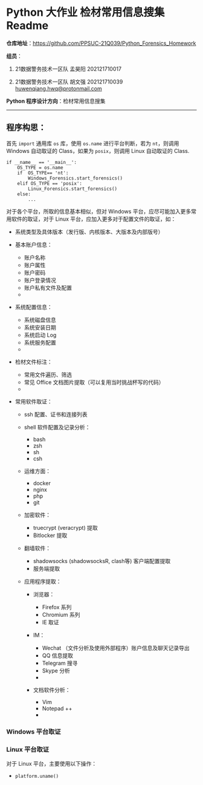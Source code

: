 # Python 大作业 检材常用信息搜集 Readme



**仓库地址**：https://github.com/PPSUC-21Q039/Python_Forensics_Homework

**组员**：

1. 21数据警务技术一区队 孟昊阳 202121710017 

2. 21数据警务技术一区队 胡文强 202121710039 huwenqiang.hwq@protonmail.com

**Python 程序设计方向**：检材常用信息搜集

---

## 程序构思：

首先 `import` 通用库 `os` 库，使用 `os.name` 进行平台判断，若为 `nt`，则调用 Windows 自动取证的 Class，如果为 `posix`，则调用 Linux 自动取证的 Class.

```
if __name__ == '__main__':
    OS_TYPE = os.name
    if  OS_TYPE== 'nt':
        Windows_Forensics.start_forensics()
    elif OS_TYPE == 'posix':
	    Linux_Forensics.start_forensics()
	else:
	    ...
```

对于各个平台，所取的信息基本相似，但对 Windows 平台，应尽可能加入更多常用软件的取证，对于 Linux 平台，应加入更多对于配置文件的取证，如：

- 系统类型及具体版本（发行版、内核版本、大版本及内部版号）

- 基本账户信息：
  - 账户名称
  - 账户属性
  - 账户密码
  - 账户登录情况
  - 账户私有文件及配置
  - 
  
- 系统配置信息：
  - 系统磁盘信息
  - 系统安装日期
  - 系统启动 Log
  - 系统服务配置
  - 
  
- 检材文件标注：
  - 常用文件遍历、筛选
  - 常见 Office 文档图片提取（可以复用当时挑战杯写的代码）
  - 
  
- 常用软件取证：
  - ssh 配置、证书和连接列表
  
  - shell 软件配置及记录分析：
    - bash
    - zsh
    - sh 
    - csh
    
  - 运维方面：
    - docker
    - nginx
    - php
    - git
    
  - 加密软件：
    - truecrypt (veracrypt) 提取
    - Bitlocker 提取
    
  - 翻墙软件：
    - shadowsocks (shadowsocksR, clash等) 客户端配置提取
    - 服务端提取
    
  - 应用程序提取：
    - 浏览器：
      - Firefox 系列
      - Chromium 系列
      - IE 取证
      
    - IM：
      - Wechat （文件分析及使用外部程序）账户信息及聊天记录导出
      - QQ 信息提取
      - Telegram 搜寻
      - Skype 分析
      - 
      
    - 文档软件分析：
      - Vim
      - Notepad ++
      - 
      
      
  
###  Windows 平台取证




###  Linux 平台取证

对于 Linux 平台，主要使用以下操作：

- `platform.uname()` 
